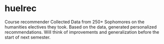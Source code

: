 # huelrec
Course recommender
Collected Data from 250+ Sophomores on the humanities electives they took.
Based on the data, generated personalized recommendations.
Will think of improvements and generalization before the start of next semester.
